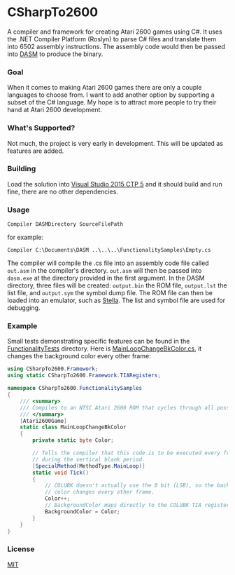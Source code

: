 # CSharpTo2600
A compiler and framework for creating Atari 2600 games using C#. It uses the .NET Compiler Platform (Roslyn) to parse C# files and translate them into 6502 assembly instructions. The assembly code would then be passed into [DASM](http://dasm-dillon.sourceforge.net/) to produce the binary.
### Goal
When it comes to making Atari 2600 games there are only a couple languages to choose from. I want to add another option by supporting a subset of the C# language. My hope is to attract more people to try their hand at Atari 2600 development.
### What's Supported?
Not much, the project is very early in development. This will be updated as features are added.
### Building
Load the solution into [Visual Studio 2015 CTP 5](https://support2.microsoft.com/kb/2967191) and it should build and run fine, there are no other dependencies.
### Usage
`Compiler DASMDirectory SourceFilePath`

for example:

`Compiler C:\Documents\DASM ..\..\..\FunctionalitySamples\Empty.cs`

The compiler will compile the .cs file into an assembly code file called `out.asm` in the compiler's directory. `out.asm` will then be passed into `dasm.exe` at the directory provided in the first argument. In the DASM directory, three files will be created: `output.bin` the ROM file, `output.lst` the list file, and `output.sym` the symbol dump file. The ROM file can then be loaded into an emulator, such as [Stella](http://stella.sourceforge.net/). The list and symbol file are used for debugging.
### Example
Small tests demonstrating specific features can be found in the [FunctionalityTests](https://github.com/Yttrmin/CSharpTo2600/tree/master/FunctionalitySamples) directory. Here is [MainLoopChangeBkColor.cs](https://github.com/Yttrmin/CSharpTo2600/blob/master/FunctionalitySamples/MainLoopChangeBkColor.cs), it changes the background color every other frame:
```c#
using CSharpTo2600.Framework;
using static CSharpTo2600.Framework.TIARegisters;

namespace CSharpTo2600.FunctionalitySamples
{
    /// <summary>
    /// Compiles to an NTSC Atari 2600 ROM that cycles through all possible background colors.
    /// </summary>
    [Atari2600Game]
    static class MainLoopChangeBkColor
    {
        private static byte Color;

        // Tells the compiler that this code is to be executed every frame
        // during the vertical blank period.
        [SpecialMethod(MethodType.MainLoop)]
        static void Tick()
        {
            // COLUBK doesn't actually use the 0 bit (LSB), so the background
            // color changes every other frame.
            Color++;
            // BackgroundColor maps directly to the COLUBK TIA register.
            BackgroundColor = Color;
        }
    }
}
```
### License
[MIT](https://github.com/Yttrmin/CSharpTo2600/blob/master/LICENSE.txt)

